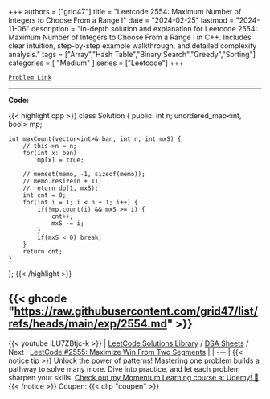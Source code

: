 
+++
authors = ["grid47"]
title = "Leetcode 2554: Maximum Number of Integers to Choose From a Range I"
date = "2024-02-25"
lastmod = "2024-11-06"
description = "In-depth solution and explanation for Leetcode 2554: Maximum Number of Integers to Choose From a Range I in C++. Includes clear intuition, step-by-step example walkthrough, and detailed complexity analysis."
tags = ["Array","Hash Table","Binary Search","Greedy","Sorting"]
categories = [
    "Medium"
]
series = ["Leetcode"]
+++



[`Problem Link`](https://leetcode.com/problems/maximum-number-of-integers-to-choose-from-a-range-i/description/)

---
**Code:**

{{< highlight cpp >}}
class Solution {
public:
    int n;
    unordered_map<int, bool> mp;
    
    int maxCount(vector<int>& ban, int n, int mxS) {
        // this->n = n;
        for(int x: ban)
            mp[x] = true;

        // memset(memo, -1, sizeof(memo));
        // memo.resize(n + 1);
        // return dp(1, mxS);
        int cnt = 0;
        for(int i = 1; i < n + 1; i++) {
            if(!mp.count(i) && mxS >= i) {
                cnt++;
                mxS -= i;
            }
            if(mxS < 0) break;
        }
        return cnt;
    }
};
{{< /highlight >}}

{{< ghcode "https://raw.githubusercontent.com/grid47/list/refs/heads/main/exp/2554.md" >}}
---
{{< youtube iLU7ZBtjc-k >}}
| [LeetCode Solutions Library](https://grid47.xyz/leetcode/) / [DSA Sheets](https://grid47.xyz/sheets/) / Next : [LeetCode #2555: Maximize Win From Two Segments](https://grid47.xyz/posts/leetcode-2555-maximize-win-from-two-segments-solution/) |
| --- |
{{< notice tip >}}
Unlock the power of patterns! Mastering one problem builds a pathway to solve many more. Dive into practice, and let each problem sharpen your skills. [Check out my Momentum Learning course at Udemy! 🚀 ](https://www.udemy.com/course/algorithms-and-data-structures-in-cpp/)
{{< /notice >}}
Coupen: {{< clip "coupen" >}}
